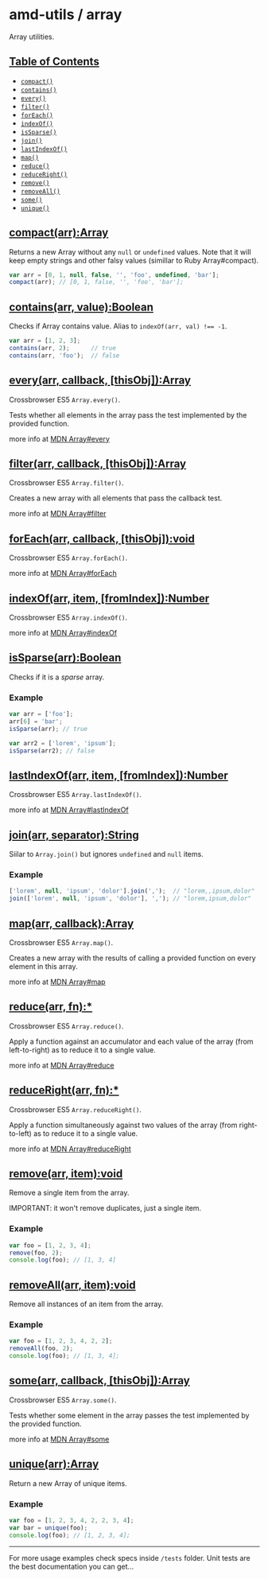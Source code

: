 # amd-utils / array #

Array utilities.



## <a href="#toc" name="toc">Table of Contents</a>

 - [`compact()`](#compact)
 - [`contains()`](#contains)
 - [`every()`](#every)
 - [`filter()`](#filter)
 - [`forEach()`](#forEach)
 - [`indexOf()`](#indexOf)
 - [`isSparse()`](#isSparse)
 - [`join()`](#join)
 - [`lastIndexOf()`](#lastIndexOf)
 - [`map()`](#map)
 - [`reduce()`](#reduce)
 - [`reduceRight()`](#reduceRight)
 - [`remove()`](#remove)
 - [`removeAll()`](#removeAll)
 - [`some()`](#some)
 - [`unique()`](#unique)



## <a href="#compact" name="compact">compact(arr):Array</a>

Returns a new Array without any `null` or `undefined` values. Note that it will
keep empty strings and other falsy values (simillar to Ruby Array#compact).

```js
var arr = [0, 1, null, false, '', 'foo', undefined, 'bar'];
compact(arr); // [0, 1, false, '', 'foo', 'bar'];
```



## <a href="#contains" name="contains">contains(arr, value):Boolean</a>

Checks if Array contains value. Alias to `indexOf(arr, val) !== -1`.

```js
var arr = [1, 2, 3];
contains(arr, 2);      // true
contains(arr, 'foo');  // false
```



## <a href="#every" name="every">every(arr, callback, [thisObj]):Array</a>

Crossbrowser ES5 `Array.every()`.

Tests whether all elements in the array pass the test implemented by the provided function.

more info at [MDN Array#every](https://developer.mozilla.org/en/JavaScript/Reference/Global_Objects/Array/every)



## <a href="#filter" name="filter">filter(arr, callback, [thisObj]):Array</a>

Crossbrowser ES5 `Array.filter()`.

Creates a new array with all elements that pass the callback test.

more info at [MDN Array#filter](https://developer.mozilla.org/en/JavaScript/Reference/Global_Objects/Array/filter)



## <a href="#forEach" name="forEach">forEach(arr, callback, [thisObj]):void</a>

Crossbrowser ES5 `Array.forEach()`.

more info at [MDN Array#forEach](https://developer.mozilla.org/en/JavaScript/Reference/Global_Objects/Array/forEach)



## <a href="#indexOf" name="indexOf">indexOf(arr, item, [fromIndex]):Number</a>

Crossbrowser ES5 `Array.indexOf()`.

more info at [MDN Array#indexOf](https://developer.mozilla.org/en/JavaScript/Reference/Global_Objects/Array/indexOf)




## <a href="#isSparse" name="isSparse">isSparse(arr):Boolean</a>

Checks if it is a *sparse* array.

### Example

```js
var arr = ['foo'];
arr[6] = 'bar';
isSparse(arr); // true

var arr2 = ['lorem', 'ipsum'];
isSparse(arr2); // false
```



## <a href="#lastIndexOf" name="lastIndexOf">lastIndexOf(arr, item, [fromIndex]):Number</a>

Crossbrowser ES5 `Array.lastIndexOf()`.

more info at [MDN Array#lastIndexOf](https://developer.mozilla.org/en/JavaScript/Reference/Global_Objects/Array/lastIndexOf)



## <a href="#join" name="join">join(arr, separator):String</a>

Siilar to `Array.join()` but ignores `undefined` and `null` items.

### Example

```js
['lorem', null, 'ipsum', 'dolor'].join(',');  // "lorem,,ipsum,dolor"
join(['lorem', null, 'ipsum', 'dolor'], ','); // "lorem,ipsum,dolor"
```



## <a href="#map" name="map">map(arr, callback):Array</a>

Crossbrowser ES5 `Array.map()`.

Creates a new array with the results of calling a provided function on every
element in this array.

more info at [MDN Array#map](https://developer.mozilla.org/en/JavaScript/Reference/Global_Objects/Array/map)



## <a href="#reduce" name="reduce">reduce(arr, fn):*</a>

Crossbrowser ES5 `Array.reduce()`.

Apply a function against an accumulator and each value of the array (from
left-to-right) as to reduce it to a single value.

more info at [MDN Array#reduce](https://developer.mozilla.org/en/JavaScript/Reference/Global_Objects/Array/reduce)



## <a href="#reduceRight" name="reduceRight">reduceRight(arr, fn):*</a>

Crossbrowser ES5 `Array.reduceRight()`.

Apply a function simultaneously against two values of the array (from
right-to-left) as to reduce it to a single value.

more info at [MDN Array#reduceRight](https://developer.mozilla.org/en/JavaScript/Reference/Global_Objects/Array/reduceRight)



## <a href="#remove" name="remove">remove(arr, item):void</a>

Remove a single item from the array.

IMPORTANT: it won't remove duplicates, just a single item.

### Example

```js
var foo = [1, 2, 3, 4];
remove(foo, 2);
console.log(foo); // [1, 3, 4]
```



## <a href="#removeAll" name="removeAll">removeAll(arr, item):void</a>

Remove all instances of an item from the array.

### Example

```js
var foo = [1, 2, 3, 4, 2, 2];
removeAll(foo, 2);
console.log(foo); // [1, 3, 4];
```



## <a href="#some" name="some">some(arr, callback, [thisObj]):Array </a>

Crossbrowser ES5 `Array.some()`.

Tests whether some element in the array passes the test implemented by the provided function.

more info at [MDN Array#some](https://developer.mozilla.org/en/JavaScript/Reference/Global_Objects/Array/some)



## <a href="#unique" name="unique">unique(arr):Array</a>

Return a new Array of unique items.

### Example

```js
var foo = [1, 2, 3, 4, 2, 2, 3, 4];
var bar = unique(foo);
console.log(foo); // [1, 2, 3, 4];
```



-------------------------------------------------------------------------------

For more usage examples check specs inside `/tests` folder. Unit tests are the
best documentation you can get...


